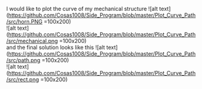 I would like to plot the curve of my mechanical structure
![alt text](https://github.com/Cosas1008/Side_Program/blob/master/Plot_Curve_Path/src/horn.PNG =100x200)  
![alt text](https://github.com/Cosas1008/Side_Program/blob/master/Plot_Curve_Path/src/mechanical.png =100x200)  
and the final solution looks like this
![alt text](https://github.com/Cosas1008/Side_Program/blob/master/Plot_Curve_Path/src/path.png =100x200)  
![alt text](https://github.com/Cosas1008/Side_Program/blob/master/Plot_Curve_Path/src/rect.png =100x200)  